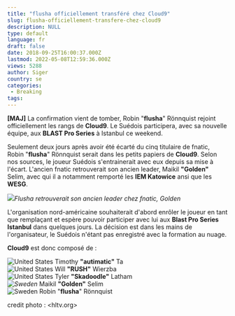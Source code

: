 ```yaml
---
title: "flusha officiellement transféré chez Cloud9"
slug: flusha-officiellement-transfere-chez-cloud9
description: NULL
type: default
language: fr
draft: false
date: 2018-09-25T16:00:37.000Z
lastmod: 2022-05-08T12:59:36.000Z
views: 5288
author: Siger
country: se
categories:
 - Breaking
tags:
---
```

**\[MAJ\]** La confirmation vient de tomber, Robin "**flusha**" Rönnquist rejoint officiellement les rangs de **Cloud9**. Le Suédois participera, avec sa nouvelle équipe, aux **BLAST Pro Series** à Istanbul ce weekend.

Seulement deux jours après avoir été écarté du cinq titulaire de fnatic, Robin "**flusha**" Rönnquist serait dans les petits papiers de **Cloud9**. Selon nos sources, le joueur Suédois s'entrainerait avec eux depuis sa mise à l'écart. L'ancien fnatic retrouverait son ancien leader, Maikil **"Golden"** Selim, avec qui il a notamment remporté les **IEM Katowice** ansi que les **WESG**. 

![](https://flickshot-ue.s3.eu-west-2.amazonaws.com/flickshot/article/5ba78da4da07e/images/J4KWqeeUoeuBgGWN2du9ltzUPsSdeFs1Be7seu8o.jpeg)_Flusha retrouverait son ancien leader chez fnatic, Golden_

L'organisation nord-américaine souhaiterait d'abord enrôler le joueur en tant que remplaçant et espère pouvoir participer avec lui aux **Blast Pro Series Istanbul** dans quelques jours. La décision est dans les mains de l'organisateur, le Suédois n'étant pas enregistré avec la formation au nuage.

**Cloud9** est donc composé de : 

![United States](/images/countries/us.svg)⁠ ⁠Timothy **"autimatic"** Ta  
![United States](/images/countries/us.svg)⁠ ⁠Will **"RUSH"** Wierzba  
![United States](/images/countries/us.svg)⁠ ⁠Tyler **"Skadoodle"** Latham  
_![Sweden](/images/countries/se.svg)⁠_ Maikil **"Golden"** Selim  
![Sweden](/images/countries/se.svg)⁠ Robin "**flusha**" Rönnquist

credit photo : <hltv.org>
